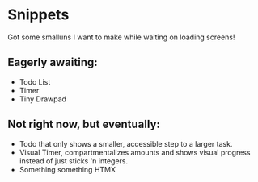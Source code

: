 # Snippets

Got some smalluns I want to make while waiting on loading screens!

## Eagerly awaiting:
* Todo List
* Timer
* Tiny Drawpad

## Not right now, but eventually:
* Todo that only shows a smaller, accessible step to a larger task.
* Visual Timer, compartmentalizes amounts and shows visual progress instead of just sticks 'n integers.
* Something something HTMX